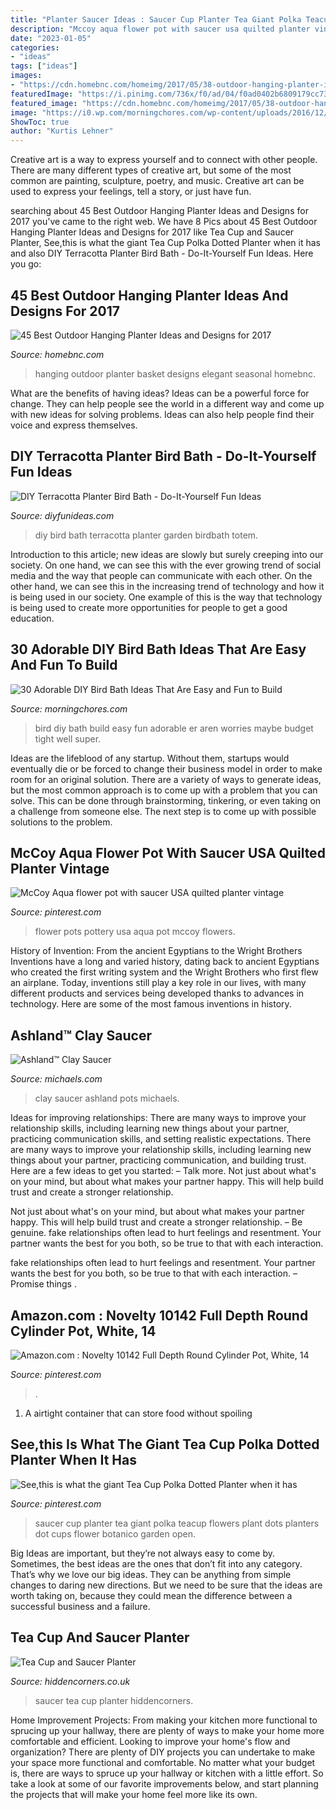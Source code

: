 ```yaml
---
title: "Planter Saucer Ideas : Saucer Cup Planter Tea Giant Polka Teacup Flowers Plant Dots Planters Dot Cups Flower Botanico Garden Open"
description: "Mccoy aqua flower pot with saucer usa quilted planter vintage"
date: "2023-01-05"
categories:
- "ideas"
tags: ["ideas"]
images:
- "https://cdn.homebnc.com/homeimg/2017/05/38-outdoor-hanging-planter-ideas-homebnc.jpeg"
featuredImage: "https://i.pinimg.com/736x/f0/ad/04/f0ad0402b6809179cc7373b5ad7230a8--white-planters-indoor-plants.jpg"
featured_image: "https://cdn.homebnc.com/homeimg/2017/05/38-outdoor-hanging-planter-ideas-homebnc.jpeg"
image: "https://i0.wp.com/morningchores.com/wp-content/uploads/2016/12/bird-7.jpg?resize=600%2C900"
ShowToc: true
author: "Kurtis Lehner"
---
```



Creative art is a way to express yourself and to connect with other people. There are many different types of creative art, but some of the most common are painting, sculpture, poetry, and music. Creative art can be used to express your feelings, tell a story, or just have fun.

	

		
searching about 45 Best Outdoor Hanging Planter Ideas and Designs for 2017 you've came to the right web. We have 8 Pics about 45 Best Outdoor Hanging Planter Ideas and Designs for 2017 like Tea Cup and Saucer Planter, See,this is what the giant Tea Cup Polka Dotted Planter when it has and also DIY Terracotta Planter Bird Bath - Do-It-Yourself Fun Ideas. Here you go:
		
    
## 45 Best Outdoor Hanging Planter Ideas And Designs For 2017

<img loading=lazy src="https://cdn.homebnc.com/homeimg/2017/05/38-outdoor-hanging-planter-ideas-homebnc.jpeg" onerror="this.onerror=null;this.src='https://tse2.mm.bing.net/th?id=OIP.d7oT5qtOj6o1XVTiTIpsBgHaJ4&amp;pid=15.1';" alt="45 Best Outdoor Hanging Planter Ideas and Designs for 2017">

_Source: homebnc.com_

>hanging outdoor planter basket designs elegant seasonal homebnc. 

	

What are the benefits of having ideas?
Ideas can be a powerful force for change. They can help people see the world in a different way and come up with new ideas for solving problems. Ideas can also help people find their voice and express themselves.

    
## DIY Terracotta Planter Bird Bath - Do-It-Yourself Fun Ideas

<img loading=lazy src="https://diyfunideas.com/wp-content/uploads/2014/04/garden-totem-.jpg" onerror="this.onerror=null;this.src='https://tse1.mm.bing.net/th?id=OIP.4OCYMZzwLRQ03K2_l6yAKgHaJ4&amp;pid=15.1';" alt="DIY Terracotta Planter Bird Bath - Do-It-Yourself Fun Ideas">

_Source: diyfunideas.com_

>diy bird bath terracotta planter garden birdbath totem. 

	

Introduction to this article; new ideas are slowly but surely creeping into our society. On one hand, we can see this with the ever growing trend of social media and the way that people can communicate with each other. On the other hand, we can see this in the increasing trend of technology and how it is being used in our society. One example of this is the way that technology is being used to create more opportunities for people to get a good education.

    
## 30 Adorable DIY Bird Bath Ideas That Are Easy And Fun To Build

<img loading=lazy src="https://i0.wp.com/morningchores.com/wp-content/uploads/2016/12/bird-7.jpg?resize=600%2C900" onerror="this.onerror=null;this.src='https://tse2.mm.bing.net/th?id=OIP.VP3-2MnbZPjtMq6dPOjJOAHaLH&amp;pid=15.1';" alt="30 Adorable DIY Bird Bath Ideas That Are Easy and Fun to Build">

_Source: morningchores.com_

>bird diy bath build easy fun adorable er aren worries maybe budget tight well super. 

	

Ideas are the lifeblood of any startup. Without them, startups would eventually die or be forced to change their business model in order to make room for an original solution. There are a variety of ways to generate ideas, but the most common approach is to come up with a problem that you can solve. This can be done through brainstorming, tinkering, or even taking on a challenge from someone else. The next step is to come up with possible solutions to the problem.

    
## McCoy Aqua Flower Pot With Saucer USA Quilted Planter Vintage

<img loading=lazy src="https://i.pinimg.com/originals/11/2b/8e/112b8ea2e7e28109090b87013d91eea2.jpg" onerror="this.onerror=null;this.src='https://tse4.mm.bing.net/th?id=OIP.tMjVPGyz7hNA-iZaoIBATwHaHa&amp;pid=15.1';" alt="McCoy Aqua flower pot with saucer USA quilted planter vintage">

_Source: pinterest.com_

>flower pots pottery usa aqua pot mccoy flowers. 

	

History of Invention: From the ancient Egyptians to the Wright Brothers
Inventions have a long and varied history, dating back to ancient Egyptians who created the first writing system and the Wright Brothers who first flew an airplane. Today, inventions still play a key role in our lives, with many different products and services being developed thanks to advances in technology. Here are some of the most famous inventions in history.

    
## Ashland™ Clay Saucer

<img loading=lazy src="http://img.michaels.com/L6/3/IOGLO/820083337/178998985/10011190.png?fit=inside|1024:1024" onerror="this.onerror=null;this.src='https://tse3.mm.bing.net/th?id=OIP.ZMij5Wpfggq5HUKu9Tp1WgHaHa&amp;pid=15.1';" alt="Ashland™ Clay Saucer">

_Source: michaels.com_

>clay saucer ashland pots michaels. 

	

Ideas for improving relationships: There are many ways to improve your relationship skills, including learning new things about your partner, practicing communication skills, and setting realistic expectations.
There are many ways to improve your relationship skills, including learning new things about your partner, practicing communication, and building trust. Here are a few ideas to get you started: 
     – Talk more. Not just about what's on your mind, but about what makes your partner happy. This will help build trust and create a stronger relationship.

Not just about what's on your mind, but about what makes your partner happy. This will help build trust and create a stronger relationship. – Be genuine. fake relationships often lead to hurt feelings and resentment. Your partner wants the best for you both, so be true to that with each interaction.

fake relationships often lead to hurt feelings and resentment. Your partner wants the best for you both, so be true to that with each interaction. – Promise things .

    
## Amazon.com : Novelty 10142 Full Depth Round Cylinder Pot, White, 14

<img loading=lazy src="https://i.pinimg.com/736x/f0/ad/04/f0ad0402b6809179cc7373b5ad7230a8--white-planters-indoor-plants.jpg" onerror="this.onerror=null;this.src='https://tse2.mm.bing.net/th?id=OIP.0dgge-Mah4_puupLu8cNEQHaIa&amp;pid=15.1';" alt="Amazon.com : Novelty 10142 Full Depth Round Cylinder Pot, White, 14">

_Source: pinterest.com_

>. 

	

1. A airtight container that can store food without spoiling 

    
## See,this Is What The Giant Tea Cup Polka Dotted Planter When It Has

<img loading=lazy src="https://i.pinimg.com/736x/4c/bc/26/4cbc2645efac4c2b36027fa91d7e73a6--red-and-white-saucer.jpg" onerror="this.onerror=null;this.src='https://tse4.mm.bing.net/th?id=OIP.L0PEP5GPHzJ_F-AbJmY6JwHaHa&amp;pid=15.1';" alt="See,this is what the giant Tea Cup Polka Dotted Planter when it has">

_Source: pinterest.com_

>saucer cup planter tea giant polka teacup flowers plant dots planters dot cups flower botanico garden open. 

	

Big Ideas are important, but they’re not always easy to come by. Sometimes, the best ideas are the ones that don’t fit into any category. That’s why we love our big ideas. They can be anything from simple changes to daring new directions. But we need to be sure that the ideas are worth taking on, because they could mean the difference between a successful business and a failure.

    
## Tea Cup And Saucer Planter

<img loading=lazy src="https://www.hiddencorners.co.uk/image/cache/data/116_e-600x600.jpg" onerror="this.onerror=null;this.src='https://tse1.mm.bing.net/th?id=OIP.K2xJkbdAEPgVgFKsS0QShAHaHa&amp;pid=15.1';" alt="Tea Cup and Saucer Planter">

_Source: hiddencorners.co.uk_

>saucer tea cup planter hiddencorners. 

	

Home Improvement Projects: From making your kitchen more functional to sprucing up your hallway, there are plenty of ways to make your home more comfortable and efficient.
Looking to improve your home's flow and organization? There are plenty of DIY projects you can undertake to make your space more functional and comfortable. No matter what your budget is, there are ways to spruce up your hallway or kitchen with a little effort. So take a look at some of our favorite improvements below, and start planning the projects that will make your home feel more like its own.

